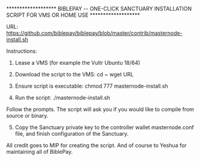 ******************* BIBLEPAY     --    ONE-CLICK SANCTUARY INSTALLATION SCRIPT FOR VMS OR HOME USE ******************* 


URL:
https://github.com/biblepay/biblepay/blob/master/contrib/masternode-install.sh


Instructions:
1.  Lease a VMS (for example the Vultr Ubuntu 18/64) 
2.  Download the script to the VMS:
     cd ~
     wget URL

3.  Ensure script is executable:
     chmod 777 masternode-install.sh

4.  Run the script:
     ./masternode-install.sh

Follow the prompts.  The script will ask you if you would like to compile from source or binary.

5.  Copy the Sanctuary private key to the controller wallet masternode.conf file, and finish configuration of the Sanctuary.

All credit goes to MIP for creating the script.   And of course to Yeshua for maintaining all of BiblePay.

